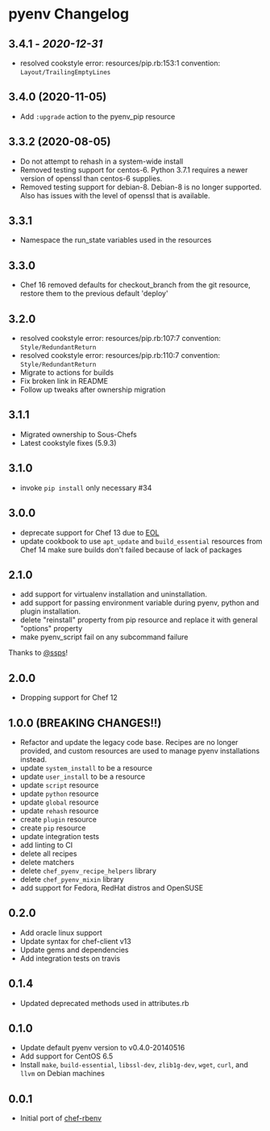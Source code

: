 # pyenv Changelog

## 3.4.1 - *2020-12-31*

- resolved cookstyle error: resources/pip.rb:153:1 convention: `Layout/TrailingEmptyLines`

## 3.4.0 (2020-11-05)

- Add `:upgrade` action to the pyenv_pip resource

## 3.3.2 (2020-08-05)

- Do not attempt to rehash in a system-wide install
- Removed testing support for centos-6. Python 3.7.1 requires a newer version of openssl than centos-6 supplies.
- Removed testing support for debian-8. Debian-8 is no longer supported. Also has issues with the level of openssl that is available.

## 3.3.1

- Namespace the run_state variables used in the resources

## 3.3.0

- Chef 16 removed defaults for checkout_branch from the git resource, restore them to the previous default 'deploy'

## 3.2.0

- resolved cookstyle error: resources/pip.rb:107:7 convention: `Style/RedundantReturn`
- resolved cookstyle error: resources/pip.rb:110:7 convention: `Style/RedundantReturn`
- Migrate to actions for builds
- Fix broken link in README
- Follow up tweaks after ownership migration

## 3.1.1

- Migrated ownership to Sous-Chefs
- Latest cookstyle fixes (5.9.3)

## 3.1.0

- invoke `pip install` only necessary #34

## 3.0.0

- deprecate support for Chef 13 due to [EOL][supported-versions]
- update cookbook to use `apt_update` and `build_essential` resources from Chef 14 make sure builds don't failed because of lack of packages

## 2.1.0

- add support for virtualenv installation and uninstallation.
- add support for passing environment variable during pyenv, python and plugin installation.
- delete "reinstall" property from pip resource and replace it with general "options" property
- make pyenv_script fail on any subcommand failure

Thanks to [@ssps](https://github.com/ssps)!

## 2.0.0

- Dropping support for Chef 12

## 1.0.0 (BREAKING CHANGES!!)

- Refactor and update the legacy code base. Recipes are no longer provided, and custom resources are used to manage pyenv installations instead.
- update `system_install` to be a resource
- update `user_install` to be a resource
- update `script` resource
- update `python` resource
- update `global` resource
- update `rehash` resource
- create `plugin` resource
- create `pip` resource
- update integration tests
- add linting to CI
- delete all recipes
- delete matchers
- delete `chef_pyenv_recipe_helpers` library
- delete `chef_pyenv_mixin` library
- add support for Fedora, RedHat distros and OpenSUSE

## 0.2.0

- Add oracle linux support
- Update syntax for chef-client v13
- Update gems and dependencies
- Add integration tests on travis

## 0.1.4

- Updated deprecated methods used in attributes.rb

## 0.1.0

- Update default pyenv version to v0.4.0-20140516
- Add support for CentOS 6.5
- Install `make`, `build-essential`, `libssl-dev`, `zlib1g-dev`, `wget`,
  `curl`, and `llvm` on Debian machines

## 0.0.1

- Initial port of [chef-rbenv](https://github.com/fnichol/chef-rbenv)

[supported-versions]: https://docs.chef.io/platforms.html#supported-versions
